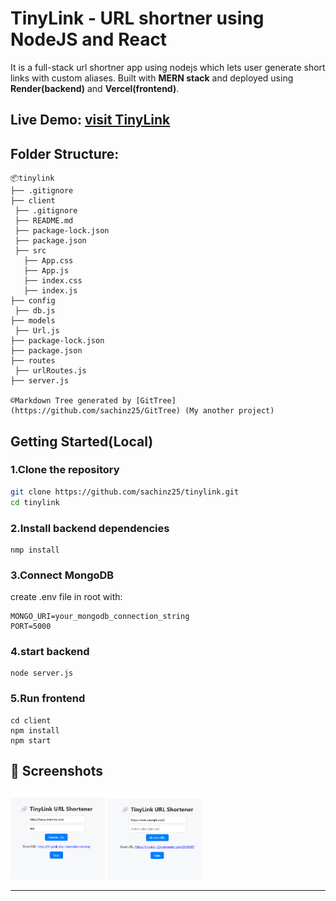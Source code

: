 # TinyLink - URL shortner using NodeJS and React

It is a full-stack url shortner app using nodejs which lets user generate short links with custom aliases. 
Built with **MERN stack** and deployed using **Render(backend)** and **Vercel(frontend)**.

Live Demo: [visit TinyLink](https://tinylink-one.vercel.app/)
 ---
 
 ## Folder Structure:
 ```
📦tinylink
├── .gitignore
├── client
  ├── .gitignore
  ├── README.md
  ├── package-lock.json
  ├── package.json
  ├── src
    ├── App.css
    ├── App.js
    ├── index.css
    ├── index.js
├── config
  ├── db.js
├── models
  ├── Url.js
├── package-lock.json
├── package.json
├── routes
  ├── urlRoutes.js
├── server.js

 ©Markdown Tree generated by [GitTree](https://github.com/sachinz25/GitTree) (My another project)
```

## Getting Started(Local)

### 1.Clone the repository
```bash
git clone https://github.com/sachinz25/tinylink.git
cd tinylink
```
### 2.Install backend dependencies
```
nmp install
```
### 3.Connect MongoDB
create .env file in root with:
```
MONGO_URI=your_mongodb_connection_string
PORT=5000
```
### 4.start backend
```
node server.js
```
### 5.Run frontend
```
cd client
npm install 
npm start
```
## 📸 Screenshots

<div>
    <img src="./screenshots/user_alias.png" alt="user" style="width: 30%;">
    <img src="./screenshots/auto_alias.png" alt="auto" style="width: 30%;">
</div>

---

